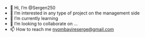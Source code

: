 - 👋 Hi, I’m @Sergen250
- 👀 I’m interested in any type of project on the management side
- 🌱 I’m currently learning 
- 💞️ I’m looking to collaborate on ...
- 📫 How to reach me nyombayireserge@gmail.com

<!---
Sergen250/Sergen250 is a ✨ special ✨ repository because its `README.md` (this file) appears on your GitHub profile.
You can click the Preview link to take a look at your changes.
--->
